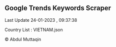

## Google Trends Keywords Scraper 
 
Last Update 24-01-2023 , 09:37:38

Country List :
VIETNAM.json



© Abdul Muttaqin 
